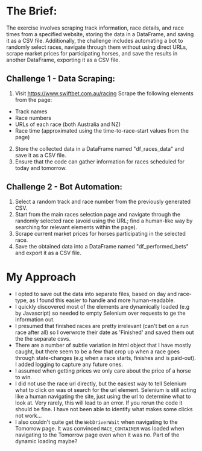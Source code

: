 # The Brief:
The exercise involves scraping track information, race details, and race times from a
specified website, storing the data in a DataFrame, and saving it as a CSV file. Additionally,
the challenge includes automating a bot to randomly select races, navigate through them
without using direct URLs, scrape market prices for participating horses, and save the results
in another DataFrame, exporting it as a CSV file.
## Challenge 1 - Data Scraping:
1. Visit https://www.swiftbet.com.au/racing
Scrape the following elements from the page:
- Track names
- Race numbers
- URLs of each race (both Australia and NZ)
- Race time (approximated using the time-to-race-start values from the page)
2. Store the collected data in a DataFrame named "df_races_data" and save it as a
CSV file.
3. Ensure that the code can gather information for races scheduled for today and
tomorrow.
## Challenge 2 - Bot Automation:
1. Select a random track and race number from the previously generated CSV.
2. Start from the main races selection page and navigate through the randomly
selected race (avoid using the URL; find a human-like way by searching for
relevant elements within the page).
3. Scrape current market prices for horses participating in the selected race.
4. Save the obtained data into a DataFrame named "df_performed_bets" and export
it as a CSV file.

# My Approach
 - I opted to save out the data into separate files, based on day and race-type, as I found this easier to handle and more human-readable.
 - I quickly discovered most of the elements are dynamically loaded (e.g by Javascript) so needed to empty Selenium over requests to ge the information out.
 - I presumed that finished races are pretty irrelevant (can't bet on a run race after all) so I overwrote their date as 'Finished' and saved them out the the separate csvs.
 - There are a number of subtle variation in html object that I have mostly caught, but there seem to be a few that crop up when a race goes through state-changes (e.g when a race starts, finishes and is paid-out). I added logging to capture any future ones.
 - I assumed when getting prices we only care about the price of a horse to win.
 - I did not use the race url directly, but the easiest way to tell Selenium what to click on was ot search for the url element. Selenium is still acting like a human navigating the site, just using the url to determine what to look at. Very rarely, this will lead to an error. If you rerun the code it should be fine. I have not been able to identify what makes some clicks not work...
 - I also couldn't quite get the `WebDriverWait` when navigating to the Tomorrow page. It was convinced `RACE_CONTAINER` was loaded when navigating to the Tomorrow page even when it was no. Part of the dynamic loading maybe?

